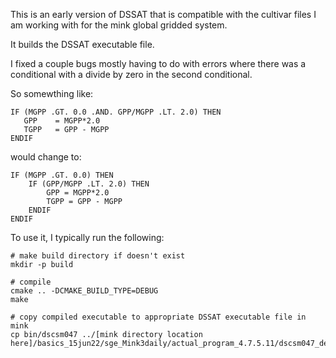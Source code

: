 This is an early version of DSSAT that is compatible with the cultivar files I am working with for the mink global gridded system.

It builds the DSSAT executable file.

I fixed a couple bugs mostly having to do with errors where there was a conditional with a divide by zero in the second conditional.

So somewthing like:

```
IF (MGPP .GT. 0.0 .AND. GPP/MGPP .LT. 2.0) THEN
   GPP    = MGPP*2.0
   TGPP   = GPP - MGPP
ENDIF
```

would change to:

```
IF (MGPP .GT. 0.0) THEN
    IF (GPP/MGPP .LT. 2.0) THEN
        GPP = MGPP*2.0
        TGPP = GPP - MGPP
    ENDIF
ENDIF
```


To use it, I typically run the following:

```
# make build directory if doesn't exist
mkdir -p build

# compile
cmake .. -DCMAKE_BUILD_TYPE=DEBUG
make

# copy compiled executable to appropriate DSSAT executable file in mink
cp bin/dscsm047 ../[mink directory location here]/basics_15jun22/sge_Mink3daily/actual_program_4.7.5.11/dscsm047_debug
```